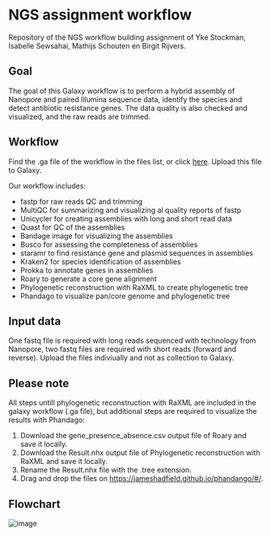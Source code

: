 # NGS assignment workflow
Repository of the NGS workflow building assignment of Yke Stockman, Isabelle Sewsahai, Mathijs Schouten en Birgit Rijvers.

## Goal
The goal of this Galaxy workflow is to perform a hybrid assembly of Nanopore and paired Illumina sequence data, identify the species and detect antibiotic resistance genes. The data quality is also checked and visualized, and the raw reads are trimmed. 

## Workflow 
Find the .ga file of the workflow in the files list, or click [here](Workflow_NGS_assignment_YS_IS_MS_BR.ga). Upload this file to Galaxy.

Our workflow includes:
* fastp for raw reads QC and trimming
* MultiQC for summarizing and visualizing al quality reports of fastp
* Unicycler for creating assemblies with long and short read data
* Quast for QC of the assemblies
* Bandage image for visualizing the assemblies
* Busco for assessing the completeness of assemblies
* staramr to find resistance gene and plasmid sequences in assemblies
* Kraken2 for species identification of assemblies
* Prokka to annotate genes in assemblies
* Roary to generate a core gene alignment
* Phylogenetic reconstruction with RaXML to create phylogenetic tree
* Phandago to visualize pan/core genome and phylogenetic tree

## Input data
One fastq file is required with long reads sequenced with technology from Nanopore, two fastq files are required with short reads (forward and reverse). Upload the files indiviually and not as collection to Galaxy.

## Please note
All steps untill phylogenetic reconstruction with RaXML are included in the galaxy workflow (.ga file), but additional steps are required to visualize the results with Phandago:
1. Download the gene_presence_absence.csv output file of Roary and save it locally.
2. Download the Result.nhx output file of Phylogenetic reconstruction with RaXML and save it locally.
3. Rename the Result.nhx file with the .tree extension.
4. Drag and drop the files on https://jameshadfield.github.io/phandango/#/.

## Flowchart
![image](https://user-images.githubusercontent.com/126883391/228933911-d5149fe1-ba0b-4c3a-80da-7538edbdbb71.png)

